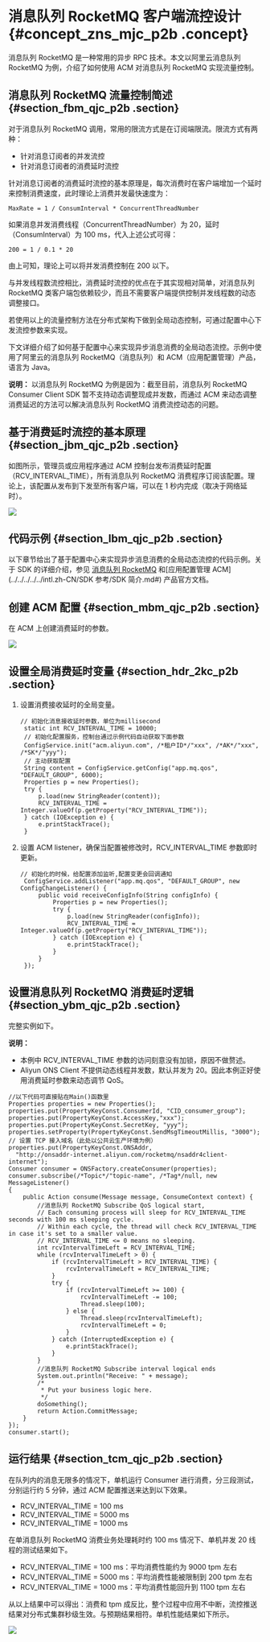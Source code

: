 # 消息队列 RocketMQ 客户端流控设计 {#concept_zns_mjc_p2b .concept}

消息队列 RocketMQ 是一种常用的异步 RPC 技术。本文以阿里云消息队列 RocketMQ 为例，介绍了如何使用 ACM 对消息队列 RocketMQ 实现流量控制。

## 消息队列 RocketMQ 流量控制简述 {#section_fbm_qjc_p2b .section}

对于消息队列 RocketMQ 调用，常用的限流方式是在订阅端限流。限流方式有两种：

-   针对消息订阅者的并发流控
-   针对消息订阅者的消费延时流控

针对消息订阅者的消费延时流控的基本原理是，每次消费时在客户端增加一个延时来控制消费速度，此时理论上消费并发最快速度为：

```
MaxRate = 1 / ConsumInterval * ConcurrentThreadNumber
```

如果消息并发消费线程（ConcurrentThreadNumber）为 20，延时（ConsumInterval）为 100 ms，代入上述公式可得：

```
200 = 1 / 0.1 * 20
```

由上可知，理论上可以将并发消费控制在 200 以下。

与并发线程数流控相比，消费延时流控的优点在于其实现相对简单，对消息队列 RocketMQ 类客户端包依赖较少，而且不需要客户端提供控制并发线程数的动态调整接口。

若使用以上的流量控制方法在分布式架构下做到全局动态控制，可通过配置中心下发流控参数来实现。

下文详细介绍了如何基于配置中心来实现异步消息消费的全局动态流控。示例中使用了阿里云的消息队列 RocketMQ（消息队列）和 ACM（应用配置管理）产品，语言为 Java。

**说明：** 以消息队列 RocketMQ 为例是因为：截至目前，消息队列 RocketMQ Consumer Client SDK 暂不支持动态调整现成并发数，而通过 ACM 来动态调整消费延迟的方法可以解决消息队列 RocketMQ 消费流控动态的问题。

## 基于消费延时流控的基本原理 {#section_jbm_qjc_p2b .section}

如图所示，管理员或应用程序通过 ACM 控制台发布消费延时配置（RCV\_INTERVAL\_TIME），所有消息队列 RocketMQ 消费程序订阅该配置。理论上，该配置从发布到下发至所有客户端，可以在 1 秒内完成（取决于网络延时）。

![](http://aliware-images.oss-cn-hangzhou.aliyuncs.com/acms/dg_rcv_interval_en.png)

## 代码示例 {#section_lbm_qjc_p2b .section}

以下章节给出了基于配置中心来实现异步消息消费的全局动态流控的代码示例。关于 SDK 的详细介绍，参见 [消息队列 RocketMQ](https://www.alibabacloud.com/help/doc-detail/29530.htm) 和[应用配置管理 ACM](../../../../../intl.zh-CN/SDK 参考/SDK 简介.md#) 产品官方文档。

## 创建 ACM 配置 {#section_mbm_qjc_p2b .section}

在 ACM 上创建消费延时的参数。

![](http://aliware-images.oss-cn-hangzhou.aliyuncs.com/acms/ex_configuration_rcv_interval.png) 

## 设置全局消费延时变量 {#section_hdr_2kc_p2b .section}

1.  设置消费接收延时的全局变量。

    ```
    // 初始化消息接收延时参数，单位为millisecond
     static int RCV_INTERVAL_TIME = 10000;
     // 初始化配置服务，控制台通过示例代码自动获取下面参数
     ConfigService.init("acm.aliyun.com", /*租户ID*/"xxx", /*AK*/"xxx", /*SK*/"yyy");    
     // 主动获取配置
     String content = ConfigService.getConfig("app.mq.qos", "DEFAULT_GROUP", 6000);
     Properties p = new Properties();
     try {
         p.load(new StringReader(content));
         RCV_INTERVAL_TIME = Integer.valueOf(p.getProperty("RCV_INTERVAL_TIME"));
     } catch (IOException e) {
         e.printStackTrace();
     }
    ```

2.  设置 ACM listener，确保当配置被修改时，RCV\_INTERVAL\_TIME 参数即时更新。

    ```
    // 初始化的时候，给配置添加监听,配置变更会回调通知
     ConfigService.addListener("app.mq.qos", "DEFAULT_GROUP", new ConfigChangeListener() {
         public void receiveConfigInfo(String configInfo) {
             Properties p = new Properties();
             try {
                 p.load(new StringReader(configInfo));
                 RCV_INTERVAL_TIME = Integer.valueOf(p.getProperty("RCV_INTERVAL_TIME"));
             } catch (IOException e) {
                 e.printStackTrace();
             }
         }
     });
    ```


## 设置消息队列 RocketMQ 消费延时逻辑 {#section_ybm_qjc_p2b .section}

完整实例如下。

**说明：** 

-   本例中 RCV\_INTERVAL\_TIME 参数的访问刻意没有加锁，原因不做赘述。
-   Aliyun ONS Client 不提供动态线程并发数，默认并发为 20。因此本例正好使用消费延时参数来动态调节 QoS。

```
//以下代码可直接贴在Main()函数里
Properties properties = new Properties();
properties.put(PropertyKeyConst.ConsumerId, "CID_consumer_group");
properties.put(PropertyKeyConst.AccessKey,"xxx");
properties.put(PropertyKeyConst.SecretKey, "yyy");
properties.setProperty(PropertyKeyConst.SendMsgTimeoutMillis, "3000");
// 设置 TCP 接入域名（此处以公共云生产环境为例）
properties.put(PropertyKeyConst.ONSAddr,
  "http://onsaddr-internet.aliyun.com/rocketmq/nsaddr4client-internet");
Consumer consumer = ONSFactory.createConsumer(properties);
consumer.subscribe(/*Topic*/"topic-name", /*Tag*/null, new MessageListener() 
{
    public Action consume(Message message, ConsumeContext context) {
        //消息队列 RocketMQ Subscribe QoS logical start, 
        // Each consuming process will sleep for RCV_INTERVAL_TIME seconds with 100 ms sleeping cycle.
        // Within each cycle, the thread will check RCV_INTERVAL_TIME in case it's set to a smaller value. 
        // RCV_INTERVAL_TIME <= 0 means no sleeping.
        int rcvIntervalTimeLeft = RCV_INTERVAL_TIME;
        while (rcvIntervalTimeLeft > 0) {
            if (rcvIntervalTimeLeft > RCV_INTERVAL_TIME) {
                rcvIntervalTimeLeft = RCV_INTERVAL_TIME;
            }
            try {
                if (rcvIntervalTimeLeft >= 100) {
                    rcvIntervalTimeLeft -= 100;
                    Thread.sleep(100);
                } else {
                    Thread.sleep(rcvIntervalTimeLeft);
                    rcvIntervalTimeLeft = 0;
                }
            } catch (InterruptedException e) {
                e.printStackTrace();
            }
        }
        //消息队列 RocketMQ Subscribe interval logical ends
        System.out.println("Receive: " + message);
        /*
         * Put your business logic here.
         */
        doSomething();
        return Action.CommitMessage;
    }
});
consumer.start();
```

## 运行结果 {#section_tcm_qjc_p2b .section}

在队列内的消息无限多的情况下，单机运行 Consumer 进行消费，分三段测试，分别运行约 5 分钟，通过 ACM 配置推送来达到以下效果。

-   RCV\_INTERVAL\_TIME = 100 ms
-   RCV\_INTERVAL\_TIME = 5000 ms
-   RCV\_INTERVAL\_TIME = 1000 ms

在单消息队列 RocketMQ 消费业务处理耗时约 100 ms 情况下、单机并发 20 线程的测试结果如下。

-   RCV\_INTERVAL\_TIME = 100 ms：平均消费性能约为 9000 tpm 左右
-   RCV\_INTERVAL\_TIME = 5000 ms：平均消费性能被限制到 200 tpm 左右
-   RCV\_INTERVAL\_TIME = 1000 ms：平均消费性能回升到 1100 tpm 左右

从以上结果中可以得出：消费和 tpm 成反比，整个过程中应用不中断，流控推送结果对分布式集群秒级生效。与预期结果相符。单机性能结果如下所示。

![](http://aliware-images.oss-cn-hangzhou.aliyuncs.com/acms/ex_rcv_qos.png) 


